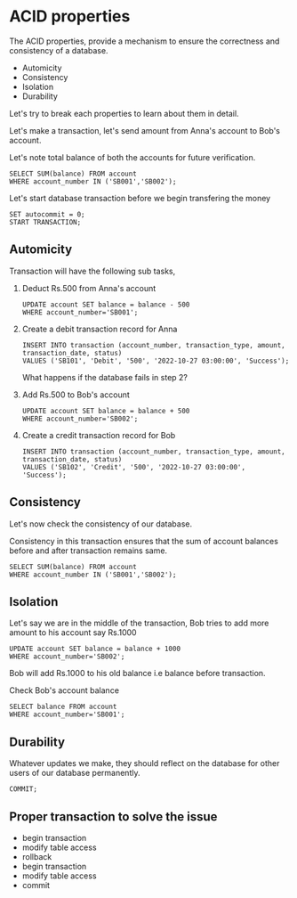 # ACID properties
The ACID properties, provide a mechanism to ensure the correctness and consistency of a database.
- Automicity
- Consistency
- Isolation
- Durability

Let's try to break each properties to learn about them in detail.

Let's make a transaction, let's send amount from Anna's account to Bob's account.

Let's note total balance of both the accounts for future verification.

    SELECT SUM(balance) FROM account
    WHERE account_number IN ('SB001','SB002');

Let's start database transaction before we begin transfering the money

    SET autocommit = 0;
    START TRANSACTION;

## Automicity

Transaction will have the following sub tasks,
1. Deduct Rs.500 from Anna's account
    ```
    UPDATE account SET balance = balance - 500
    WHERE account_number='SB001';
    ```
2. Create a debit transaction record for Anna
    ```
    INSERT INTO transaction (account_number, transaction_type, amount, transaction_date, status)
    VALUES ('SB101', 'Debit', '500', '2022-10-27 03:00:00', 'Success');
    ```
    What happens if the database fails in step 2?

3. Add Rs.500 to Bob's account
    ```
    UPDATE account SET balance = balance + 500
    WHERE account_number='SB002';
    ```
4. Create a credit transaction record for Bob
    ```
    INSERT INTO transaction (account_number, transaction_type, amount, transaction_date, status)
    VALUES ('SB102', 'Credit', '500', '2022-10-27 03:00:00', 'Success');

## Consistency 
Let's now check the consistency of our database.

Consistency in this transaction ensures that the sum of account balances before and after transaction remains same.

    SELECT SUM(balance) FROM account
    WHERE account_number IN ('SB001','SB002');

## Isolation

Let's say we are in the middle of the transaction, Bob tries to add more amount to his account say Rs.1000

    UPDATE account SET balance = balance + 1000
    WHERE account_number='SB002';

Bob will add Rs.1000 to his old balance i.e balance before transaction.

Check Bob's account balance

    SELECT balance FROM account
    WHERE account_number='SB001';

## Durability
Whatever updates we make, they should reflect on the database for other users of our database permanently.

    COMMIT;

## Proper transaction to solve the issue

- begin transaction
- modify table access
- rollback
- begin transaction
- modify table access
- commit


